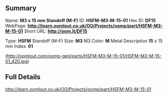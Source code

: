 

 ## Summary
Name: __M3 x 15 mm Standoff (M-F)__
ID: __HSFM-M3-M-15-01__
Hex ID: __DF15__
WebPage: __http://learn.oomlout.co.uk/OO/Projects/oomp/part/HSFM-M3-M-15-01__
Short URL: __http://oom.lt/DF15__

Type: __HSFM__ Standoff (M-F) 
Size: __M3__ M3 
Color: __M__ Metal 
Description __15__ x 15 mm 
Index: __01__


(http://oomlout.com/oomp-gen/parts/HSFM-M3-M-15-01/HSFM-M3-M-15-01_420.jpg)


 ## Full Details
 http://learn.oomlout.co.uk/OO/Projects/oomp/part/HSFM-M3-M-15-01














